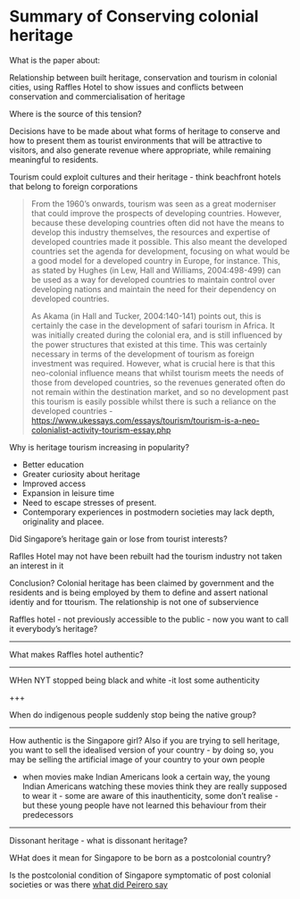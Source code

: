 # Summary of Conserving colonial heritage

What is the paper about: 

Relationship between built heritage, conservation and tourism in colonial cities, using Raffles Hotel to show issues and conflicts between conservation and commercialisation of heritage



Where is the source of this tension?

Decisions have to be made about what forms of heritage to conserve and how to present them as tourist environments that will be attractive to visitors, and also generate revenue where appropriate, while remaining meaningful to residents.

Tourism could exploit cultures and their heritage - think beachfront hotels that belong to foreign corporations

> From the 1960’s onwards, tourism was seen as a great moderniser that could improve the prospects of developing countries. However, because these developing countries often did not have the means to develop this industry themselves, the resources and expertise of developed countries made it possible. This also meant the developed countries set the agenda for development, focusing on what would be a good model for a developed country in Europe, for instance. This, as stated by Hughes (in Lew, Hall and Williams, 2004:498-499) can be used as a way for developed countries to maintain control over developing nations and maintain the need for their dependency on developed countries.
>
> As Akama (in Hall and Tucker, 2004:140-141) points out, this is certainly the case in the development of safari tourism in Africa. It was initially created during the colonial era, and is still influenced by the power structures that existed at this time. This was certainly necessary in terms of the development of tourism as foreign investment was required. However, what is crucial here is that this neo-colonial influence means that whilst tourism meets the needs of those from developed countries, so the revenues generated often do not remain within the destination market, and so no development past this tourism is easily possible whilst there is such a reliance on the developed countries  - https://www.ukessays.com/essays/tourism/tourism-is-a-neo-colonialist-activity-tourism-essay.php



Why is heritage tourism increasing in popularity?

- Better education
- Greater curiosity about heritage
- Improved access
- Expansion in leisure time
- Need to escape stresses of present.
- Contemporary experiences in postmodern societies may lack depth, originality and placee. 

Did Singapore’s heritage gain or lose from tourist interests?

Raflles Hotel may not have been rebuilt had the tourism industry not taken an interest in it

Conclusion?
Colonial heritage has been claimed by government and the residents and is being employed by them to define and assert national identiy and for ttourism. The relationship is not one of subservience





Raffles hotel - not previously accessible to the public - now you want to call it everybody’s heritage?

___

What makes Raffles hotel authentic?

___

WHen NYT stopped being black and white -it lost some authenticity

+++

When do indigenous people suddenly stop being the native group?

___

How authentic is the Singapore girl? Also if you are trying to sell heritage, you want to sell the idealised version of your country - by doing so, you may be selling the artificial image of your country to your own people 

- when movies make Indian Americans look a certain way, the young Indian Americans watching these movies think they are really supposed to wear it - some are aware of this inauthenticity, some don’t realise - but these young people have not learned this behaviour from their predecessors

___

Dissonant heritage - what is dissonant heritage? 

WHat does it mean for Singapore to be born as a postcolonial country?

Is the postcolonial condition of Singapore symptomatic of post colonial societies or was there <u>what did Peirero say</u>